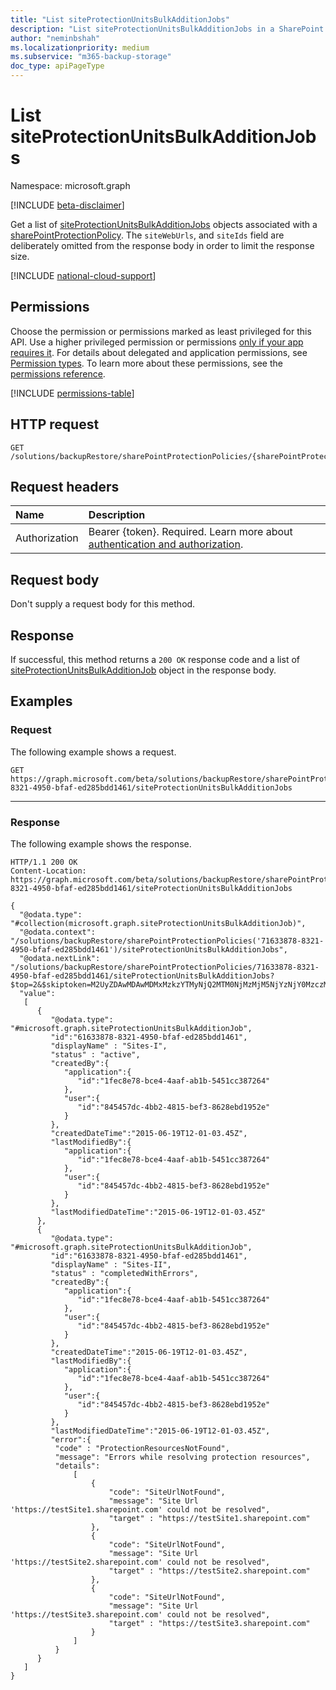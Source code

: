 ```yaml
---
title: "List siteProtectionUnitsBulkAdditionJobs"
description: "List siteProtectionUnitsBulkAdditionJobs in a SharePoint protection policy."
author: "neminbshah"
ms.localizationpriority: medium
ms.subservice: "m365-backup-storage"
doc_type: apiPageType
---
```


# List siteProtectionUnitsBulkAdditionJobs 

Namespace: microsoft.graph

[!INCLUDE [beta-disclaimer](../../includes/beta-disclaimer.md)]

Get a list of [siteProtectionUnitsBulkAdditionJobs](../resources/siteprotectionunitsbulkadditionjob.md) objects associated with a [sharePointProtectionPolicy](../resources/sharepointprotectionpolicy.md).
The `siteWebUrls`, and `siteIds` field are deliberately omitted from the response body in order to limit the response size.

[!INCLUDE [national-cloud-support](../../includes/global-only.md)]

## Permissions

Choose the permission or permissions marked as least privileged for this API. Use a higher privileged permission or permissions [only if your app requires it](/graph/permissions-overview#best-practices-for-using-microsoft-graph-permissions). For details about delegated and application permissions, see [Permission types](/graph/permissions-overview#permission-types). To learn more about these permissions, see the [permissions reference](/graph/permissions-reference).

<!-- { "blockType": "permissions", "name": "sharepointprotectionpolicy_list_siteprotectionunitsbulkadditionjobs" } -->
[!INCLUDE [permissions-table](../includes/permissions/sharepointprotectionpolicy-list-siteprotectionunitsbulkadditionjobs-permissions.md)]

## HTTP request

<!-- {
  "blockType": "ignored"
}
-->
``` http
GET /solutions/backupRestore/sharePointProtectionPolicies/{sharePointProtectionPolicyId}/siteProtectionUnitsBulkAdditionJobs
```

## Request headers

|Name|Description|
|:---|:---|
|Authorization|Bearer {token}. Required. Learn more about [authentication and authorization](/graph/auth/auth-concepts).|

## Request body

Don't supply a request body for this method.

## Response

If successful, this method returns a `200 OK` response code and a list of [siteProtectionUnitsBulkAdditionJob](../resources/siteprotectionunitsbulkadditionjob.md) object in the response body.

## Examples

### Request

The following example shows a request.

<!-- {
  "blockType": "request",
  "name": "sharepointprotectionpolicy_list_siteprotectionunitsbulkadditionjobs"
}
-->

``` http
GET https://graph.microsoft.com/beta/solutions/backupRestore/sharePointProtectionPolicies/71633878-8321-4950-bfaf-ed285bdd1461/siteProtectionUnitsBulkAdditionJobs
```

---

### Response

The following example shows the response.
<!-- {
  "blockType": "response",
  "truncated": true,
  "@odata.type": "Collection(microsoft.graph.siteProtectionUnitsBulkAdditionJob)"
}
-->
``` http
HTTP/1.1 200 OK
Content-Location: https://graph.microsoft.com/beta/solutions/backupRestore/sharePointProtectionPolicies/71633878-8321-4950-bfaf-ed285bdd1461/siteProtectionUnitsBulkAdditionJobs

{
  "@odata.type": "#collection(microsoft.graph.siteProtectionUnitsBulkAdditionJob)",
  "@odata.context": "/solutions/backupRestore/sharePointProtectionPolicies('71633878-8321-4950-bfaf-ed285bdd1461')/siteProtectionUnitsBulkAdditionJobs",
  "@odata.nextLink": "/solutions/backupRestore/sharePointProtectionPolicies/71633878-8321-4950-bfaf-ed285bdd1461/siteProtectionUnitsBulkAdditionJobs?$top=2&$skiptoken=M2UyZDAwMDAwMDMxMzkzYTMyNjQ2MTM0NjMzMjM5NjYzNjY0MzczMDM0MzE2NTYzNjEzNzMwNjIzNjMzMzg2MjM0MzM2NDM0MzUzNDMzMzc0MDc0Njg3MjY1NjE2NDJlNzYzMjAxZThmYjY4M2Y3ODAxMDAwMDg4NjA5ODdhNzgwMTAwMDB8MTYxNjk2NDUwOTgzMg%3d%3d",
  "value":
   [
      {
         "@odata.type": "#microsoft.graph.siteProtectionUnitsBulkAdditionJob",
         "id":"61633878-8321-4950-bfaf-ed285bdd1461",
         "displayName" : "Sites-I",
         "status" : "active",
         "createdBy":{
            "application":{
               "id":"1fec8e78-bce4-4aaf-ab1b-5451cc387264"
            },
            "user":{
               "id":"845457dc-4bb2-4815-bef3-8628ebd1952e"
            }
         },
         "createdDateTime":"2015-06-19T12-01-03.45Z",
         "lastModifiedBy":{
            "application":{
               "id":"1fec8e78-bce4-4aaf-ab1b-5451cc387264"
            },
            "user":{
               "id":"845457dc-4bb2-4815-bef3-8628ebd1952e"
            }
         },
         "lastModifiedDateTime":"2015-06-19T12-01-03.45Z"
      },
      {
         "@odata.type": "#microsoft.graph.siteProtectionUnitsBulkAdditionJob",
         "id":"61633878-8321-4950-bfaf-ed285bdd1461",
         "displayName" : "Sites-II",
         "status" : "completedWithErrors",
         "createdBy":{
            "application":{
               "id":"1fec8e78-bce4-4aaf-ab1b-5451cc387264"
            },
            "user":{
               "id":"845457dc-4bb2-4815-bef3-8628ebd1952e"
            }
         },
         "createdDateTime":"2015-06-19T12-01-03.45Z",
         "lastModifiedBy":{
            "application":{
               "id":"1fec8e78-bce4-4aaf-ab1b-5451cc387264"
            },
            "user":{
               "id":"845457dc-4bb2-4815-bef3-8628ebd1952e"
            }
         },
         "lastModifiedDateTime":"2015-06-19T12-01-03.45Z",
         "error":{
          "code" : "ProtectionResourcesNotFound",
          "message": "Errors while resolving protection resources",
          "details": 
              [
                  {
                      "code": "SiteUrlNotFound",
                      "message": "Site Url 'https://testSite1.sharepoint.com' could not be resolved",
                      "target" : "https://testSite1.sharepoint.com"
                  },
                  {
                      "code": "SiteUrlNotFound",
                      "message": "Site Url 'https://testSite2.sharepoint.com' could not be resolved",
                      "target" : "https://testSite2.sharepoint.com"
                  },
                  {
                      "code": "SiteUrlNotFound",
                      "message": "Site Url 'https://testSite3.sharepoint.com' could not be resolved",
                      "target" : "https://testSite3.sharepoint.com"
                  }
              ]   
          }       
      }
   ]
}
```
